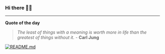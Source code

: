 ### Hi there 👋🏻


---

**Quote of the day**

> *The least of things with a meaning is worth more in life than the greatest of things without it.* - **Carl Jung** 

[![README.md](https://github.com/marcolovazzano/marcolovazzano/actions/workflows/readme.yml/badge.svg?branch=main)](https://github.com/marcolovazzano/marcolovazzano/actions/workflows/readme.yml)
